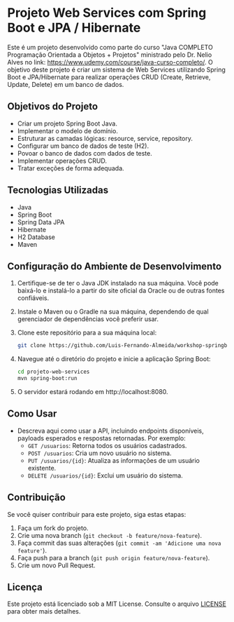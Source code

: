 # Projeto Web Services com Spring Boot e JPA / Hibernate

Este é um projeto desenvolvido como parte do curso "Java COMPLETO Programação Orientada a Objetos + Projetos" ministrado pelo Dr. Nelio Alves no link: https://www.udemy.com/course/java-curso-completo/.
O objetivo deste projeto é criar um sistema de Web Services utilizando Spring Boot e JPA/Hibernate para realizar operações CRUD (Create, Retrieve, Update, Delete) em um banco de dados.

## Objetivos do Projeto

- Criar um projeto Spring Boot Java.
- Implementar o modelo de domínio.
- Estruturar as camadas lógicas: resource, service, repository.
- Configurar um banco de dados de teste (H2).
- Povoar o banco de dados com dados de teste.
- Implementar operações CRUD.
- Tratar exceções de forma adequada.

## Tecnologias Utilizadas

- Java
- Spring Boot
- Spring Data JPA
- Hibernate
- H2 Database
- Maven

## Configuração do Ambiente de Desenvolvimento

1. Certifique-se de ter o Java JDK instalado na sua máquina. Você pode baixá-lo e instalá-lo a partir do site oficial da Oracle ou de outras fontes confiáveis.

2. Instale o Maven ou o Gradle na sua máquina, dependendo de qual gerenciador de dependências você preferir usar.

3. Clone este repositório para a sua máquina local:

   ```bash
   git clone https://github.com/Luis-Fernando-Almeida/workshop-springboot3-jpa
   ```

4. Navegue até o diretório do projeto e inicie a aplicação Spring Boot:

   ```bash
   cd projeto-web-services
   mvn spring-boot:run
   ```

5. O servidor estará rodando em http://localhost:8080.

## Como Usar

- Descreva aqui como usar a API, incluindo endpoints disponíveis, payloads esperados e respostas retornadas. Por exemplo:
    - `GET /usuarios`: Retorna todos os usuários cadastrados.
    - `POST /usuarios`: Cria um novo usuário no sistema.
    - `PUT /usuarios/{id}`: Atualiza as informações de um usuário existente.
    - `DELETE /usuarios/{id}`: Exclui um usuário do sistema.

## Contribuição

Se você quiser contribuir para este projeto, siga estas etapas:

1. Faça um fork do projeto.
2. Crie uma nova branch (`git checkout -b feature/nova-feature`).
3. Faça commit das suas alterações (`git commit -am 'Adicione uma nova feature'`).
4. Faça push para a branch (`git push origin feature/nova-feature`).
5. Crie um novo Pull Request.

## Licença

Este projeto está licenciado sob a MIT License. Consulte o arquivo [LICENSE](LICENSE) para obter mais detalhes.

